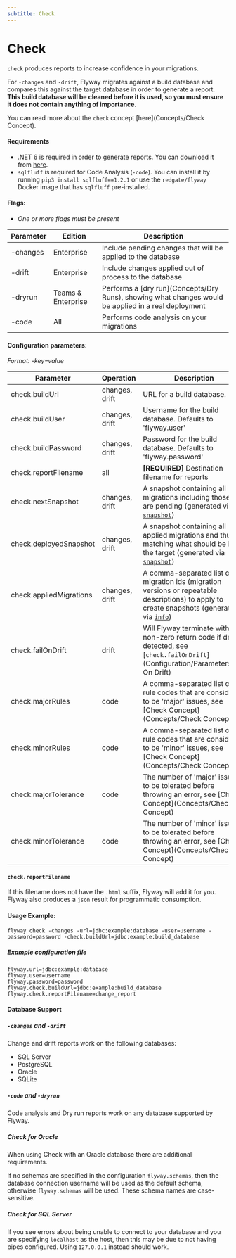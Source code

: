 ```yaml
---
subtitle: Check
---
```


# Check

`check` produces reports to increase confidence in your migrations.

For `-changes` and `-drift`, Flyway migrates against a build database and compares this against the target database in order to generate a report.
**This build database will be cleaned before it is used, so you must ensure it does not contain anything of importance.**

You can read more about the `check` concept [here](Concepts/Check Concept).

#### Requirements
- .NET 6 is required in order to generate reports. You can download it from [here](https://dotnet.microsoft.com/en-us/download/dotnet/6.0).
- `sqlfluff` is required for Code Analysis (`-code`). You can install it by running `pip3 install sqlfluff==1.2.1` or use the `redgate/flyway` Docker image that has `sqlfluff` pre-installed.

#### Flags:
- _One or more flags must be present_

| Parameter                     | Edition            |  Description
| ----------------------------- | -------------------| -----------------------------------------------------
|    -changes                   | Enterprise         | Include pending changes that will be applied to the database
|    -drift                     | Enterprise         | Include changes applied out of process to the database
|    -dryrun                    | Teams & Enterprise | Performs a [dry run](Concepts/Dry Runs), showing what changes would be applied in a real deployment
|    -code                      | All                | Performs code analysis on your migrations

#### Configuration parameters:
 _Format: -key=value_

| Parameter                     | Operation      | Description
| ----------------------------- | -------------- | -------------------------------------------------
|    check.buildUrl             | changes, drift | URL for a build database.
|    check.buildUser            | changes, drift | Username for the build database. Defaults to 'flyway.user'
|    check.buildPassword        | changes, drift | Password for the build database. Defaults to 'flyway.password'
|    check.reportFilename       | all            | **[REQUIRED]** Destination filename for reports
|    check.nextSnapshot         | changes, drift | A snapshot containing all migrations including those that are pending (generated via [`snapshot`](Commands/snapshot))
|    check.deployedSnapshot     | changes, drift | A snapshot containing all applied migrations and thus matching what should be in the target (generated via [`snapshot`](Commands/snapshot))
|    check.appliedMigrations    | changes, drift | A comma-separated list of migration ids (migration versions or repeatable descriptions) to apply to create snapshots (generated via [`info`](Commands/info))
|    check.failOnDrift          | drift          | Will Flyway terminate with a non-zero return code if drift detected, see [`check.failOnDrift`](Configuration/Parameters/Fail On Drift)
|    check.majorRules           | code           | A comma-separated list of rule codes that are considered to be 'major' issues, see [Check Concept](Concepts/Check Concept)
|    check.minorRules           | code           | A comma-separated list of rule codes that are considered to be 'minor' issues, see [Check Concept](Concepts/Check Concept)
|    check.majorTolerance       | code           | The number of 'major' issues to be tolerated before throwing an error, see [Check Concept](Concepts/Check Concept)
|    check.minorTolerance       | code           | The number of 'minor' issues to be tolerated before throwing an error, see [Check Concept](Concepts/Check Concept)

#### `check.reportFilename`

If this filename does not have the `.html` suffix, Flyway will add it for you. Flyway also produces a `json` result for programmatic consumption.

#### Usage Example:
```
flyway check -changes -url=jdbc:example:database -user=username -password=password -check.buildUrl=jdbc:example:build_database
```

##### Example configuration file

```properties
flyway.url=jdbc:example:database
flyway.user=username
flyway.password=password
flyway.check.buildUrl=jdbc:example:build_database
flyway.check.reportFilename=change_report
```

#### Database Support

##### `-changes` and `-drift`

Change and drift reports work on the following databases:

- SQL Server
- PostgreSQL
- Oracle
- SQLite

##### `-code` and `-dryrun`

Code analysis and Dry run reports work on any database supported by Flyway.

##### Check for Oracle

When using Check with an Oracle database there are additional requirements.

If no schemas are specified in the configuration `flyway.schemas`, then the database connection username will be used as the default schema, otherwise `flyway.schemas` will be used.
These schema names are case-sensitive.

##### Check for SQL Server

If you see errors about being unable to connect to your database and you are specifying `localhost` as the host, then this may be due to not having pipes configured. Using `127.0.0.1` instead should work.
